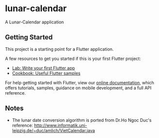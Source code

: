 # lunar-calendar

A Lunar-Calendar application

## Getting Started

This project is a starting point for a Flutter application.

A few resources to get you started if this is your first Flutter project:

- [Lab: Write your first Flutter app](https://flutter.dev/docs/get-started/codelab)
- [Cookbook: Useful Flutter samples](https://flutter.dev/docs/cookbook)

For help getting started with Flutter, view our
[online documentation](https://flutter.dev/docs), which offers tutorials,
samples, guidance on mobile development, and a full API reference.

## Notes
* The lunar date conversion algorithm is ported from Dr.Ho Ngoc Duc's reference: http://www.informatik.uni-leipzig.de/~duc/amlich/VietCalendar.java
